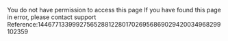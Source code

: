 You do not have permission to access this page If you have found this page in error, please contact support Reference:144677133999275652881228017026956869029420034968299102359